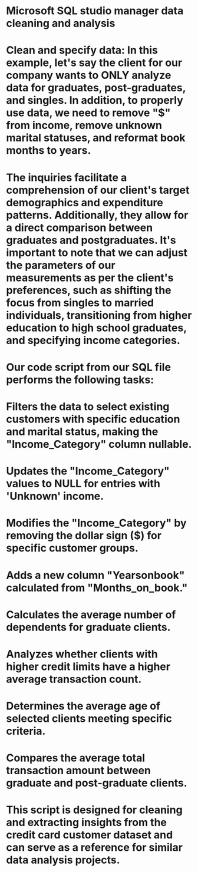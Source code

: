 # Microsoft SQL studio manager data cleaning and analysis

# Clean and specify data: In this example, let's say the client for our company wants to ONLY analyze data for graduates, post-graduates, and singles. In addition, to properly use data, we need to remove "$" from income, remove unknown marital statuses, and reformat book months to years.
# The inquiries facilitate a comprehension of our client's target demographics and expenditure patterns. Additionally, they allow for a direct comparison between graduates and postgraduates. It's important to note that we can adjust the parameters of our measurements as per the client's preferences, such as shifting the focus from singles to married individuals, transitioning from higher education to high school graduates, and specifying income categories.

# Our code script from our SQL file performs the following tasks:
# Filters the data to select existing customers with specific education and marital status, making the "Income_Category" column nullable.
# Updates the "Income_Category" values to NULL for entries with 'Unknown' income.
# Modifies the "Income_Category" by removing the dollar sign ($) for specific customer groups.
# Adds a new column "Yearsonbook" calculated from "Months_on_book."
# Calculates the average number of dependents for graduate clients.
# Analyzes whether clients with higher credit limits have a higher average transaction count.
# Determines the average age of selected clients meeting specific criteria.
# Compares the average total transaction amount between graduate and post-graduate clients.

# This script is designed for cleaning and extracting insights from the credit card customer dataset and can serve as a reference for similar data analysis projects.
